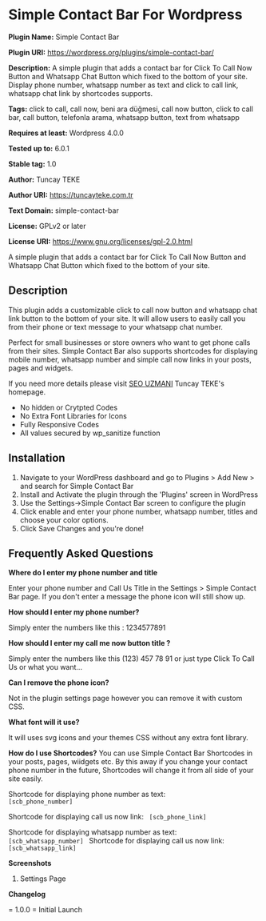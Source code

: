 # Simple Contact Bar For Wordpress
**Plugin Name:** Simple Contact Bar

**Plugin URI:** https://wordpress.org/plugins/simple-contact-bar/

**Description:** A simple plugin that adds a contact bar for Click To Call Now Button and Whatsapp Chat Button which fixed to the bottom of your site. Display phone number, whatsapp number as text and click to call link, whatsapp chat link by shortcodes supports.

**Tags:** click to call, call now, beni ara düğmesi, call now button, click to call bar, call button, telefonla arama, whatsapp button, text from whatsapp

**Requires at least:** Wordpress 4.0.0

**Tested up to:** 6.0.1

**Stable tag:** 1.0

**Author:** Tuncay TEKE

**Author URI:** https://tuncayteke.com.tr

**Text Domain:** simple-contact-bar

**License:** GPLv2 or later

**License URI:** https://www.gnu.org/licenses/gpl-2.0.html

A simple plugin that adds a contact bar for Click To Call Now Button and Whatsapp Chat Button which fixed to the bottom of your site. 

## Description

This plugin adds a customizable click to call now button and whatsapp chat link button to the bottom of your site. It will allow users to easily call you from their phone or text message to your whatsapp chat number.

Perfect for small businesses or store owners who want to get phone calls from their sites. Simple Contact Bar also supports shortcodes for displaying mobile number, whatsapp number and simple call now links in your posts, pages and widgets.

If you need more details please visit [SEO UZMANI](https://tuncayteke.com.tr/) Tuncay TEKE's homepage.

* No hidden or Crytpted Codes
* No Extra Font Libraries for Icons
* Fully Responsive Codes
* All values secured by wp_sanitize function

## Installation

1. Navigate to your WordPress dashboard and go to Plugins > Add New > and search for Simple Contact Bar 
2. Install and Activate the plugin through the 'Plugins' screen in WordPress
3. Use the Settings->Simple Contact Bar screen to configure the plugin
4. Click enable and enter your phone number, whatsapp number, titles and choose your color options.
5. Click Save Changes and you're done!

## Frequently Asked Questions 
**Where do I enter my phone number and title**

Enter your phone number and Call Us Title in the Settings > Simple Contact Bar page. If you don't enter a message the phone icon will still show up. 

**How should I enter my phone number?**

Simply enter the numbers like this : 1234577891

**How should I enter my call me now button title ?**

Simply enter the numbers like this (123) 457 78 91 or just type Click To Call Us or what you want...

**Can I remove the phone icon?**

Not in the plugin settings page however you can remove it with custom CSS. 

**What font will it use?**

It will uses svg icons and your themes CSS without any extra font library.

**How do I use Shortcodes?**
You can use Simple Contact Bar Shortcodes in your posts, pages, wiidgets etc. By this away if you change your contact phone number in the future, Shortcodes will change it from all side of your site easily.

Shortcode for displaying phone number as text:
<code>
[scb_phone_number]
</code>

Shortcode for displaying call us now link:
<code>
[scb_phone_link]
</code>

Shortcode for displaying whatsapp number as text:
<code>
[scb_whatsapp_number]
</code>
Shortcode for displaying call us now link:
<code>
[scb_whatsapp_link]
</code>


**Screenshots**
1. Settings Page

**Changelog**

= 1.0.0 =
Initial Launch
